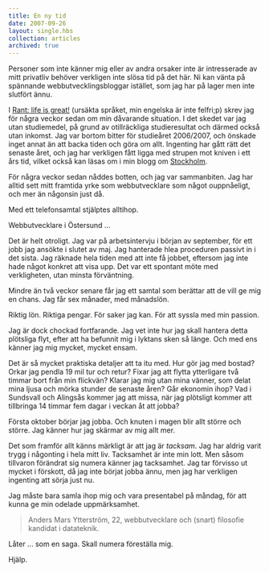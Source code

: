 ```yaml
---
title: En ny tid
date: 2007-09-26
layout: single.hbs
collection: articles
archived: true
---
```

Personer som inte känner mig eller av andra orsaker inte är intresserade
av mitt privatliv behöver verkligen inte slösa tid på det här. Ni kan
vänta på spännande webbutvecklingsbloggar istället, som jag har på lager
men inte slutfört ännu.

I [Rant: life is great!](http://www.cia-ein.com/public/?module=blog#56)
(ursäkta språket, min engelska är inte felfri;p) skrev jag för några
veckor sedan om min dåvarande situation. I det skedet var jag utan
studiemedel, på grund av otillräckliga studieresultat och därmed också
utan inkomst. Jag var bortom bitter för studieåret 2006/2007, och
önskade inget annat än att backa tiden och göra om allt. Ingenting har
gått rätt det senaste året, och jag har verkligen fått ligga med strupen
mot kniven i ett års tid, vilket också kan läsas om i min blogg om
[Stockholm](/webblogg/16).

För några veckor sedan nåddes botten, och jag var sammanbiten. Jag har
alltid sett mitt framtida yrke som webbutvecklare som något ouppnåeligt,
och mer än någonsin just då.

Med ett telefonsamtal stjälptes alltihop.


 Webbutvecklare i Östersund \...

Det är helt otroligt. Jag var på arbetsintervju i början av september,
för ett jobb jag ansökte i slutet av maj. Jag hanterade hlea proceduren
passivt in i det sista. Jag räknade hela tiden med att inte få jobbet,
eftersom jag inte hade något konkret att visa upp. Det var ett spontant
möte med verkligheten, utan minsta förväntning.

Mindre än två veckor senare får jag ett samtal som berättar att de vill
ge mig en chans. Jag får sex månader, med månadslön.

Riktig lön. Riktiga pengar. För saker jag kan. För att syssla med min
passion.

Jag är dock chockad fortfarande. Jag vet inte hur jag skall hantera
detta plötsliga flyt, efter att ha befunnit mig i lyktans sken så länge.
Och med ens känner jag mig mycket, mycket ensam.

Det är så mycket praktiska detaljer att ta itu med. Hur gör jag med
bostad? Orkar jag pendla 19 mil tur och retur? Fixar jag att flytta
ytterligare två timmar bort från min flickvän? Klarar jag mig utan mina
vänner, som delat mina ljusa och mörka stunder de senaste åren? Går
ekonomin ihop? Vad i Sundsvall och Alingsås kommer jag att missa, när
jag plötsligt kommer att tillbringa 14 timmar fem dagar i veckan åt att
jobba?

Första oktober börjar jag jobba. Och knuten i magen blir allt större och
större. Jag känner hur jag skärmar av mig allt mer.

Det som framför allt känns märkligt är att jag är *tacksam*. Jag har
aldrig varit trygg i någonting i hela mitt liv. Tacksamhet är inte min
lott. Men såsom tillvaron förändrat sig numera känner jag tacksamhet.
Jag tar förvisso ut mycket i förskott, då jag inte börjat jobba ännu,
men jag har verkligen ingenting att sörja just nu.

Jag måste bara samla ihop mig och vara presentabel på måndag, för att
kunna ge min odelade uppmärksamhet.

> Anders Mars Ytterström, 22, webbutvecklare och (snart) filosofie
> kandidat i datateknik.

Låter \... som en saga. Skall numera föreställa mig.

Hjälp.